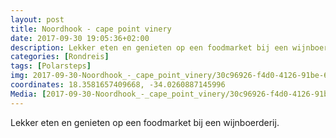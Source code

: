 ```yaml
---
layout: post
title: Noordhook - cape point vinery
date: 2017-09-30 19:05:36+02:00
description: Lekker eten en genieten op een foodmarket bij een wijnboerderij. 
categories: [Rondreis]
tags: [Polarsteps]
img: 2017-09-30-Noordhook_-_cape_point_vinery/30c96926-f4d0-4126-91be-6809d6aa27ac_large_image.jpg
coordinates: 18.3581657409668, -34.0260887145996
Media: [2017-09-30-Noordhook_-_cape_point_vinery/30c96926-f4d0-4126-91be-6809d6aa27ac_large_image.jpg, 2017-09-30-Noordhook_-_cape_point_vinery/4cd7278b-ae02-4089-9135-dda8fdd9d111_large_image.jpg, 2017-09-30-Noordhook_-_cape_point_vinery/e068e4c4-4351-46f6-b512-3214e0cda9d2_large_image.jpg, 2017-09-30-Noordhook_-_cape_point_vinery/50209e92-a1b6-4eba-aa6f-fa3c7f1cbb00_large_image.jpg]
---
```

Lekker eten en genieten op een foodmarket bij een wijnboerderij. 